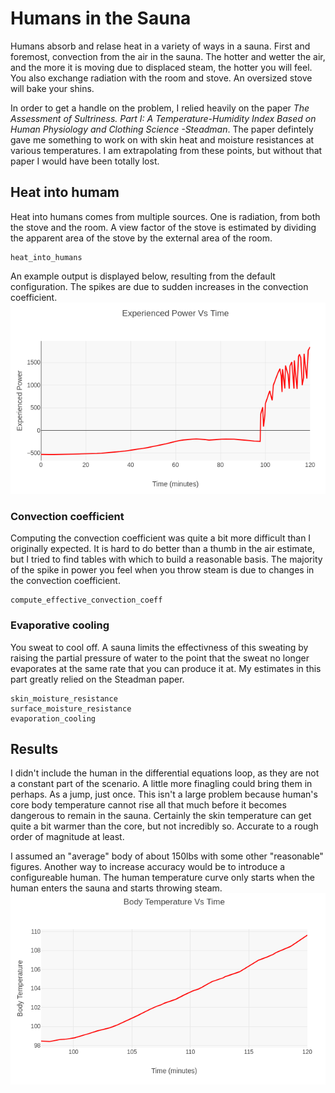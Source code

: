 # Humans in the Sauna
Humans absorb and relase heat in a variety of ways in a sauna. First and foremost, convection from the air in the sauna. The hotter and wetter the air, and the more it is moving due to displaced steam, the hotter you will feel. You also exchange radiation with the room and stove. An oversized stove will bake your shins.

In order to get a handle on the problem, I relied heavily on the paper *The Assessment of Sultriness. Part I: A Temperature-Humidity Index Based on Human Physiology and Clothing Science -Steadman*. The paper defintely gave me something to work on with skin heat and moisture resistances at various temperatures. I am extrapolating from these points, but without that paper I would have been totally lost.

## Heat into humam
Heat into humans comes from multiple sources. One is radiation, from both the stove and the room. A view factor of the stove is estimated by dividing the apparent area of the stove by the external area of the room.
```@docs
heat_into_humans
```
An example output is displayed below, resulting from the default configuration. The spikes are due to sudden increases in the convection coefficient.
![alt text](example_human_power_curve.png)
### Convection coefficient
Computing the convection coefficient was quite a bit more difficult than I originally expected. It is hard to do better than a thumb in the air estimate, but I tried to find tables with which to build a reasonable basis. The majority of the spike in power you feel when you throw steam is due to changes in the convection coefficient.
```@docs
compute_effective_convection_coeff
```
### Evaporative cooling
You sweat to cool off. A sauna limits the effectivness of this sweating by raising the partial pressure of water to the point that the sweat no longer evaporates at the same rate that you can produce it at. My estimates  in this part greatly relied on the Steadman paper.
```@docs
skin_moisture_resistance
surface_moisture_resistance
evaporation_cooling
```
## Results
I didn't include the human in the differential equations loop, as they are not a constant part of the scenario. A little more finagling could bring them in perhaps. As a jump, just once. This isn't a large problem because human's core body temperature cannot rise all that much before it becomes dangerous to remain in the sauna. Certainly the skin temperature can get quite a bit warmer than the core, but not incredibly so. Accurate to a rough order of magnitude at least.

I assumed an "average" body of about 150lbs with some other "reasonable" figures. Another way to increase accuracy would be to introduce a configureable human. The human temperature curve only starts when the human enters the sauna and starts throwing steam.
![alt text](example_human_temperature_curve.png)
